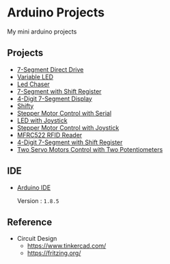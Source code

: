 # Arduino Projects

My mini arduino projects

## Projects
* [7-Segment Direct Drive](Projects/001/001.md)
* [Variable LED](Projects/002/002.md)
* [Led Chaser](Projects/003/003.md)
* [7-Segment with Shift Register](Projects/004/004.md)
* [4-Digit 7-Segment Display](Projects/005/005.md)
* [Shifty](Projects/006/006.md)
* [Stepper Motor Control with Serial](Projects/007/007.md)
* [LED with Joystick](Projects/008/008.md)
* [Stepper Motor Control with Joystick](Projects/009/009.md)
* [MFRC522 RFID Reader](Projects/010/010.md)
* [4-Digit 7-Segment with Shift Register](Projects/011/011.md)
* [Two Servo Motors Control with Two Potentiometers](Projects/012/012.md)

## IDE
* [Arduino IDE](https://www.arduino.cc/en/software)

  Version : `1.8.5`

## Reference
* Circuit Design
  * https://www.tinkercad.com/
  * https://fritzing.org/

